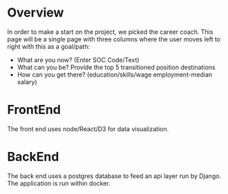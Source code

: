 # Overview
In order to make a start on the project, we picked the career coach. This page will be a single page with three columns where the user moves left to right with this as a goal/path:
 * What are you now? (Enter SOC Code/Text)
 * What can you be? Provide the top 5 transitioned position destinations
 * How can you get there? (education/skills/wage employment-median salary)

# FrontEnd
The front end uses node/React/D3 for data visualization.

# BackEnd
The back end uses a postgres database to feed an api layer run by Django. 
The application is run within docker. 
